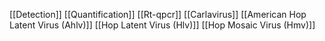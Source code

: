 [[Detection]]
[[Quantification]]
[[Rt-qpcr]]
[[Carlavirus]]
[[American Hop Latent Virus (Ahlv)]]
[[Hop Latent Virus (Hlv)]]
[[Hop Mosaic Virus (Hmv)]]
